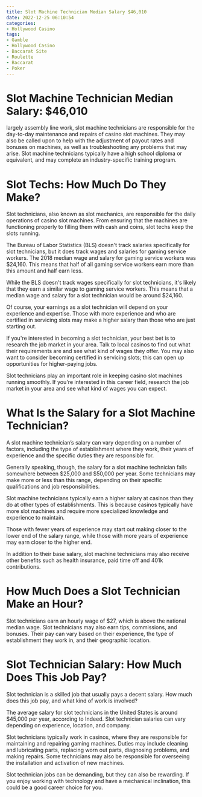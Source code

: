 ```yaml
---
title: Slot Machine Technician Median Salary $46,010
date: 2022-12-25 06:10:54
categories:
- Hollywood Casino
tags:
- Gamble
- Hollywood Casino
- Baccarat Site
- Roulette
- Baccarat
- Poker
---
```



#  Slot Machine Technician Median Salary: $46,010
 largely assembly line work, slot machine technicians are responsible for the day-to-day maintenance and repairs of casino slot machines. They may also be called upon to help with the adjustment of payout rates and bonuses on machines, as well as troubleshooting any problems that may arise. Slot machine technicians typically have a high school diploma or equivalent, and may complete an industry-specific training program.

#  Slot Techs: How Much Do They Make?

Slot technicians, also known as slot mechanics, are responsible for the daily operations of casino slot machines. From ensuring that the machines are functioning properly to filling them with cash and coins, slot techs keep the slots running.

The Bureau of Labor Statistics (BLS) doesn't track salaries specifically for slot technicians, but it does track wages and salaries for gaming service workers. The 2018 median wage and salary for gaming service workers was $24,160. This means that half of all gaming service workers earn more than this amount and half earn less.

While the BLS doesn't track wages specifically for slot technicians, it's likely that they earn a similar wage to gaming service workers. This means that a median wage and salary for a slot technician would be around $24,160.

Of course, your earnings as a slot technician will depend on your experience and expertise. Those with more experience and who are certified in servicing slots may make a higher salary than those who are just starting out.

If you're interested in becoming a slot technician, your best bet is to research the job market in your area. Talk to local casinos to find out what their requirements are and see what kind of wages they offer. You may also want to consider becoming certified in servicing slots; this can open up opportunities for higher-paying jobs.

Slot technicians play an important role in keeping casino slot machines running smoothly. If you're interested in this career field, research the job market in your area and see what kind of wages you can expect.

#  What Is the Salary for a Slot Machine Technician?

A slot machine technician’s salary can vary depending on a number of factors, including the type of establishment where they work, their years of experience and the specific duties they are responsible for.

Generally speaking, though, the salary for a slot machine technician falls somewhere between $25,000 and $50,000 per year. Some technicians may make more or less than this range, depending on their specific qualifications and job responsibilities.

Slot machine technicians typically earn a higher salary at casinos than they do at other types of establishments. This is because casinos typically have more slot machines and require more specialized knowledge and experience to maintain.

Those with fewer years of experience may start out making closer to the lower end of the salary range, while those with more years of experience may earn closer to the higher end.

In addition to their base salary, slot machine technicians may also receive other benefits such as health insurance, paid time off and 401k contributions.

#  How Much Does a Slot Technician Make an Hour?

Slot technicians earn an hourly wage of $27, which is above the national median wage. Slot technicians may also earn tips, commissions, and bonuses. Their pay can vary based on their experience, the type of establishment they work in, and their geographic location.

#  Slot Technician Salary: How Much Does This Job Pay?

Slot technician is a skilled job that usually pays a decent salary. How much does this job pay, and what kind of work is involved?

The average salary for slot technicians in the United States is around $45,000 per year, according to Indeed. Slot technician salaries can vary depending on experience, location, and company.

Slot technicians typically work in casinos, where they are responsible for maintaining and repairing gaming machines. Duties may include cleaning and lubricating parts, replacing worn out parts, diagnosing problems, and making repairs. Some technicians may also be responsible for overseeing the installation and activation of new machines.

Slot technician jobs can be demanding, but they can also be rewarding. If you enjoy working with technology and have a mechanical inclination, this could be a good career choice for you.
